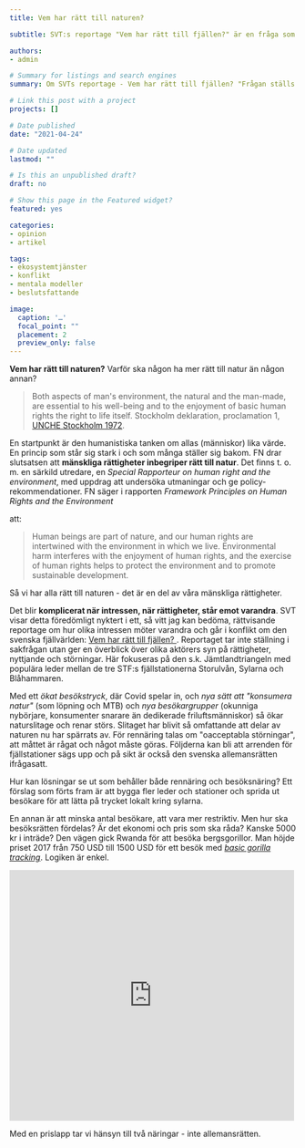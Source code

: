 ```yaml
---
title: Vem har rätt till naturen?

subtitle: SVT:s reportage "Vem har rätt till fjällen?" är en fråga som gäller mycket mer en den svenska fjällvärlden.

authors:
- admin

# Summary for listings and search engines
summary: Om SVTs reportage - Vem har rätt till fjällen? "Frågan ställs just nu på sin spets i Jämtlandsfjällen."

# Link this post with a project
projects: []

# Date published
date: "2021-04-24"

# Date updated
lastmod: ""

# Is this an unpublished draft?
draft: no

# Show this page in the Featured widget?
featured: yes

categories: 
- opinion
- artikel

tags: 
- ekosystemtjänster
- konflikt
- mentala modeller
- beslutsfattande

image:
  caption: '…'
  focal_point: ""
  placement: 2
  preview_only: false
---
```


**Vem har rätt till naturen?** Varför ska någon ha mer rätt till natur än någon annan? 

> Both aspects of man's environment, the natural and the man-made, are essential to his well-being and to the enjoyment of basic human rights the right to life itself. Stockholm deklaration, proclamation 1, [UNCHE Stockholm 1972](https://www.un.org/en/conferences/environment/stockholm1972).

En startpunkt  är den humanistiska tanken om allas (människor) lika värde. En princip som står sig stark i och som många ställer sig bakom. FN drar slutsatsen att **mänskliga rättigheter inbegriper rätt till natur**. Det finns t. o. m. en särkild utredare, en *Special Rapporteur on human right and the environment*, med uppdrag att undersöka utmaningar och ge policy-rekommendationer. FN säger i rapporten *Framework Principles on Human Rights and the Environment*

[^1]: 1 https://www.ohchr.org/Documents/Issues/Environment/SREnvironment/FrameworkPrinciplesUserFriendlyVersion.pdf

att:

> Human beings are part of nature, and our human rights are intertwined with the environment in which we live. Environmental harm interferes with the enjoyment of human rights, and the exercise of human rights helps to protect the environment and to promote sustainable development.

Så vi har alla rätt till naturen - det är en del av våra mänskliga rättigheter. 

Det blir **komplicerat när intressen, när rättigheter, står emot varandra**. SVT visar detta föredömligt nyktert i ett, så vitt jag kan bedöma, rättvisande reportage om hur olika intressen möter varandra och går i konflikt om den svenska fjällvärlden: [Vem har rätt till fjällen? ](https://www.svt.se/special/vem-har-ratt-till-fjallen/). Reportaget tar inte ställning i sakfrågan utan ger en överblick över olika aktörers syn på rättigheter, nyttjande och störningar. Här fokuseras på den s.k. Jämtlandtriangeln med populära leder mellan de tre  STF:s fjällstationerna Storulvån, Sylarna och Blåhammaren.

Med ett *ökat besökstryck*, där Covid spelar in, och *nya sätt att "konsumera natur"* (som löpning och MTB) och *nya besökargrupper* (okunniga nybörjare, konsumenter snarare än dedikerade friluftsmänniskor) så ökar naturslitage och renar störs. Slitaget har blivit så omfattande att delar av naturen nu har spärrats av. För rennäring talas  om "oacceptabla störningar", att måttet är rågat och något måste göras. Följderna kan bli att arrenden för fjällstationer sägs upp och på sikt är också den svenska allemansrätten ifrågasatt. 

Hur kan lösningar se ut som behåller både rennäring och besöksnäring? Ett förslag som förts fram är att bygga fler leder och stationer och sprida ut besökare för att lätta på trycket lokalt kring sylarna. 

En annan är att minska antal besökare, att vara mer restriktiv. Men hur ska besöksrätten fördelas? Är det ekonomi och pris som ska råda? Kanske 5000 kr i inträde? Den vägen gick Rwanda för att besöka bergsgorillor. Man höjde priset 2017 från 750 USD till 1500 USD för ett besök med [*basic gorilla tracking*](https://www.visitrwanda.com/interests/gorilla-tracking/). Logiken är enkel.



<iframe width="500" height="440" frameborder="0" src="https://ncase.me/loopy/v1.1/?embed=1&data=[[[1,310,257,1,%22Antal%2520bes%25C3%25B6kare%22,4],[2,640,327,0.83,%22slitage%22,0],[3,641,151,0.83,%22st%25C3%25B6rningar%22,0],[4,954,244,0.5,%22rensk%25C3%25B6tsel%22,3],[5,308,452,0.33,%22intr%25C3%25A4de%22,5]],[[1,2,89,1,0],[1,3,45,1,0],[5,1,24,-1,0],[3,4,50,-1,0]],[],5%5D"></iframe>

Med en prislapp tar vi hänsyn till två näringar - inte allemansrätten. 